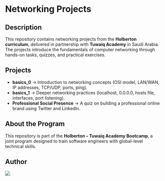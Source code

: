 # Networking Projects

## Description
This repository contains networking projects from the **Holberton curriculum**, delivered in partnership with **Tuwaiq Academy** in Saudi Arabia.  
The projects introduce the fundamentals of computer networking through hands-on tasks, quizzes, and practical exercises.

## Projects
- **basics_0** → Introduction to networking concepts (OSI model, LAN/WAN, IP addresses, TCP/UDP, ports, ping).  
- **basics_1** → Deeper networking practices (localhost, 0.0.0.0, hosts file, interfaces, port listening).  
- **Professional Social Presence** → A quiz on building a professional online brand using Twitter and LinkedIn.

## About the Program
This repository is part of the **Holberton – Tuwaiq Academy Bootcamp**, a joint program designed to train software engineers with global-level technical skills.

## Author
<a href="https://www.linkedin.com/in/batoul-alsaeed" target="_blank">
  <img src="https://img.shields.io/badge/LinkedIn-Batoul%20Alsaeed-0A66C2?logo=linkedin&logoColor=white&labelColor=gray&style=flat-square" />
</a>

